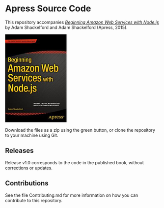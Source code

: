 # Apress Source Code

This repository accompanies [*Beginning Amazon Web Services with Node.js*](http://www.apress.com/9781484206546) by Adam Shackelford and Adam Shackelford (Apress, 2015).

![Cover image](9781484206546.jpg)

Download the files as a zip using the green button, or clone the repository to your machine using Git.

## Releases

Release v1.0 corresponds to the code in the published book, without corrections or updates.

## Contributions

See the file Contributing.md for more information on how you can contribute to this repository.
